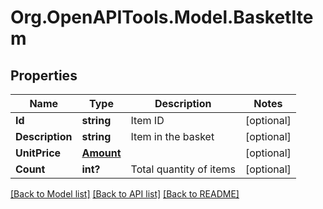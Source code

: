 # Org.OpenAPITools.Model.BasketItem
## Properties

Name | Type | Description | Notes
------------ | ------------- | ------------- | -------------
**Id** | **string** | Item ID | [optional] 
**Description** | **string** | Item in the basket | [optional] 
**UnitPrice** | [**Amount**](Amount.md) |  | [optional] 
**Count** | **int?** | Total quantity of items | [optional] 

[[Back to Model list]](../README.md#documentation-for-models) [[Back to API list]](../README.md#documentation-for-api-endpoints) [[Back to README]](../README.md)

